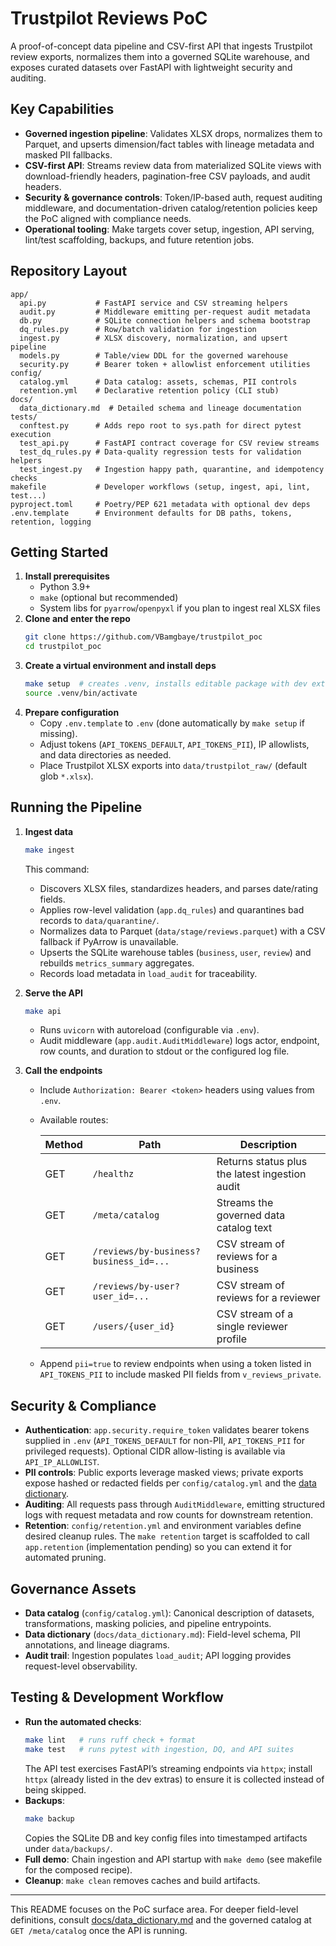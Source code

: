 # Trustpilot Reviews PoC

A proof-of-concept data pipeline and CSV-first API that ingests Trustpilot review exports, normalizes them into a governed SQLite warehouse, and exposes curated datasets over FastAPI with lightweight security and auditing.

## Key Capabilities
- **Governed ingestion pipeline**: Validates XLSX drops, normalizes them to Parquet, and upserts dimension/fact tables with lineage metadata and masked PII fallbacks.
- **CSV-first API**: Streams review data from materialized SQLite views with download-friendly headers, pagination-free CSV payloads, and audit headers.
- **Security & governance controls**: Token/IP-based auth, request auditing middleware, and documentation-driven catalog/retention policies keep the PoC aligned with compliance needs.
- **Operational tooling**: Make targets cover setup, ingestion, API serving, lint/test scaffolding, backups, and future retention jobs.

## Repository Layout
```
app/
  api.py           # FastAPI service and CSV streaming helpers
  audit.py         # Middleware emitting per-request audit metadata
  db.py            # SQLite connection helpers and schema bootstrap
  dq_rules.py      # Row/batch validation for ingestion
  ingest.py        # XLSX discovery, normalization, and upsert pipeline
  models.py        # Table/view DDL for the governed warehouse
  security.py      # Bearer token + allowlist enforcement utilities
config/
  catalog.yml      # Data catalog: assets, schemas, PII controls
  retention.yml    # Declarative retention policy (CLI stub)
docs/
  data_dictionary.md  # Detailed schema and lineage documentation
tests/
  conftest.py      # Adds repo root to sys.path for direct pytest execution
  test_api.py      # FastAPI contract coverage for CSV review streams
  test_dq_rules.py # Data-quality regression tests for validation helpers
  test_ingest.py   # Ingestion happy path, quarantine, and idempotency checks
makefile           # Developer workflows (setup, ingest, api, lint, test...)
pyproject.toml     # Poetry/PEP 621 metadata with optional dev deps
.env.template      # Environment defaults for DB paths, tokens, retention, logging
```

## Getting Started
1. **Install prerequisites**
   - Python 3.9+
   - `make` (optional but recommended)
   - System libs for `pyarrow`/`openpyxl` if you plan to ingest real XLSX files
2. **Clone and enter the repo**
   ```bash
   git clone https://github.com/VBamgbaye/trustpilot_poc
   cd trustpilot_poc
   ```
3. **Create a virtual environment and install deps**
   ```bash
   make setup  # creates .venv, installs editable package with dev extras
   source .venv/bin/activate
   ```
4. **Prepare configuration**
   - Copy `.env.template` to `.env` (done automatically by `make setup` if missing).
   - Adjust tokens (`API_TOKENS_DEFAULT`, `API_TOKENS_PII`), IP allowlists, and data directories as needed.
   - Place Trustpilot XLSX exports into `data/trustpilot_raw/` (default glob `*.xlsx`).

## Running the Pipeline
1. **Ingest data**
   ```bash
   make ingest
   ```
   This command:
   - Discovers XLSX files, standardizes headers, and parses date/rating fields.
   - Applies row-level validation (`app.dq_rules`) and quarantines bad records to `data/quarantine/`.
   - Normalizes data to Parquet (`data/stage/reviews.parquet`) with a CSV fallback if PyArrow is unavailable.
   - Upserts the SQLite warehouse tables (`business`, `user`, `review`) and rebuilds `metrics_summary` aggregates.
   - Records load metadata in `load_audit` for traceability.

2. **Serve the API**
   ```bash
   make api
   ```
   - Runs `uvicorn` with autoreload (configurable via `.env`).
   - Audit middleware (`app.audit.AuditMiddleware`) logs actor, endpoint, row counts, and duration to stdout or the configured log file.

3. **Call the endpoints**
   - Include `Authorization: Bearer <token>` headers using values from `.env`.
   - Available routes:

     | Method | Path | Description |
     | ------ | ---- | ----------- |
     | GET | `/healthz` | Returns status plus the latest ingestion audit |
     | GET | `/meta/catalog` | Streams the governed data catalog text |
     | GET | `/reviews/by-business?business_id=...` | CSV stream of reviews for a business |
     | GET | `/reviews/by-user?user_id=...` | CSV stream of reviews for a reviewer |
     | GET | `/users/{user_id}` | CSV stream of a single reviewer profile |
   - Append `pii=true` to review endpoints when using a token listed in `API_TOKENS_PII` to include masked PII fields from `v_reviews_private`.

## Security & Compliance
- **Authentication**: `app.security.require_token` validates bearer tokens supplied in `.env` (`API_TOKENS_DEFAULT` for non-PII, `API_TOKENS_PII` for privileged requests). Optional CIDR allow-listing is available via `API_IP_ALLOWLIST`.
- **PII controls**: Public exports leverage masked views; private exports expose hashed or redacted fields per `config/catalog.yml` and the [data dictionary](docs/data_dictionary.md).
- **Auditing**: All requests pass through `AuditMiddleware`, emitting structured logs with request metadata and row counts for downstream retention.
- **Retention**: `config/retention.yml` and environment variables define desired cleanup rules. The `make retention` target is scaffolded to call `app.retention` (implementation pending) so you can extend it for automated pruning.

## Governance Assets
- **Data catalog** (`config/catalog.yml`): Canonical description of datasets, transformations, masking policies, and pipeline entrypoints.
- **Data dictionary** (`docs/data_dictionary.md`): Field-level schema, PII annotations, and lineage diagrams.
- **Audit trail**: Ingestion populates `load_audit`; API logging provides request-level observability.

## Testing & Development Workflow
- **Run the automated checks**:
  ```bash
  make lint   # runs ruff check + format
  make test   # runs pytest with ingestion, DQ, and API suites
  ```
  The API test exercises FastAPI’s streaming endpoints via `httpx`; install `httpx` (already listed in the dev extras) to ensure
  it is collected instead of being skipped.
- **Backups**:
  ```bash
  make backup
  ```
  Copies the SQLite DB and key config files into timestamped artifacts under `data/backups/`.
- **Full demo**: Chain ingestion and API startup with `make demo` (see makefile for the composed recipe).
- **Cleanup**: `make clean` removes caches and build artifacts.

---
This README focuses on the PoC surface area. For deeper field-level definitions, consult [docs/data_dictionary.md](docs/data_dictionary.md) and the governed catalog at `GET /meta/catalog` once the API is running.
